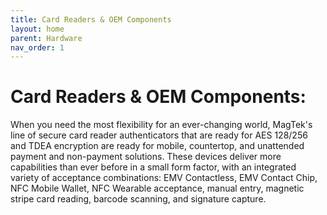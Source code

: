 ```yaml
---
title: Card Readers & OEM Components
layout: home
parent: Hardware
nav_order: 1
---
```


# Card Readers & OEM Components:

When you need the most flexibility for an ever-changing world, MagTek's line of secure card reader authenticators that are ready for AES 128/256 and TDEA encryption are ready for mobile, countertop, and unattended payment and non-payment solutions. These devices deliver more capabilities than ever before in a small form factor, with an integrated variety of acceptance combinations: EMV Contactless, EMV Contact Chip, NFC Mobile Wallet, NFC Wearable acceptance, manual entry, magnetic stripe card reading, barcode scanning, and signature capture.